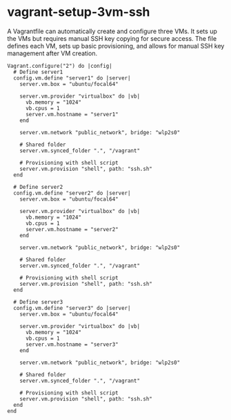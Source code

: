 # vagrant-setup-3vm-ssh
A Vagrantfile can automatically create and configure three VMs. It sets up the VMs but requires manual SSH key copying for secure access. The file defines each VM, sets up basic provisioning, and allows for manual SSH key management after VM creation.
```
Vagrant.configure("2") do |config|
  # Define server1
  config.vm.define "server1" do |server|
    server.vm.box = "ubuntu/focal64"

    server.vm.provider "virtualbox" do |vb|
      vb.memory = "1024"
      vb.cpus = 1
      server.vm.hostname = "server1"
    end

    server.vm.network "public_network", bridge: "wlp2s0"

    # Shared folder
    server.vm.synced_folder ".", "/vagrant"

    # Provisioning with shell script
    server.vm.provision "shell", path: "ssh.sh"
  end

  # Define server2
  config.vm.define "server2" do |server|
    server.vm.box = "ubuntu/focal64"

    server.vm.provider "virtualbox" do |vb|
      vb.memory = "1024"
      vb.cpus = 1
      server.vm.hostname = "server2"
    end

    server.vm.network "public_network", bridge: "wlp2s0"

    # Shared folder
    server.vm.synced_folder ".", "/vagrant"

    # Provisioning with shell script
    server.vm.provision "shell", path: "ssh.sh"
  end

  # Define server3
  config.vm.define "server3" do |server|
    server.vm.box = "ubuntu/focal64"

    server.vm.provider "virtualbox" do |vb|
      vb.memory = "1024"
      vb.cpus = 1
      server.vm.hostname = "server3"
    end

    server.vm.network "public_network", bridge: "wlp2s0"

    # Shared folder
    server.vm.synced_folder ".", "/vagrant"

    # Provisioning with shell script
    server.vm.provision "shell", path: "ssh.sh"
  end
end
```

